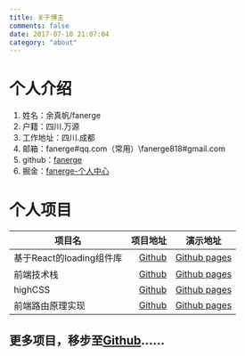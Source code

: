 ```yaml
---
title: 关于博主
comments: false
date: 2017-07-10 21:07:04
category: "about"
---
```

#	个人介绍
1. 姓名：余真帆/fanerge
2. 户籍：四川.万源
3. 工作地址：四川.成都
4. 邮箱：fanerge#qq.com（常用）\fanerge818#gmail.com
5. github：[fanerge](https://github.com/fanerge)
6. 掘金：[fanerge-个人中心](https://juejin.im/user/57cede6d5bbb50005b97536a)

#	个人项目
| 项目名        | 项目地址    |  演示地址  |
| --------   | -----:  | :----: |
| 基于React的loading组件库        | [Github](https://github.com/fanerge/fun-loading)     |   [Github pages](https://fanerge.github.io/fun-loading/dist/index.html#/)    |
| 前端技术栈        | [Github](https://github.com/fanerge/JavaScript-repo)     |   [Github pages](https://github.com/fanerge/JavaScript-repo)    |
| highCSS        | [Github](https://github.com/fanerge/highCSS)      |   [Github pages](https://fanerge.github.io/highCSS/)   |
| 前端路由原理实现        | [Github](https://github.com/fanerge/front-end-router)      |   [Github pages](https://fanerge.github.io/front-end-router/index.html)    |
##	更多项目，移步至[Github](https://github.com/fanerge)......























